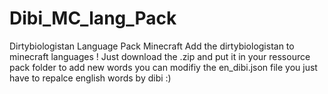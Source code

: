 # Dibi_MC_lang_Pack
Dirtybiologistan Language Pack Minecraft
Add the dirtybiologistan to minecraft languages !
Just download the .zip and put it in your ressource pack folder
to add new words you can modifiy the en_dibi.json file 
you just have to repalce english words by dibi :)
